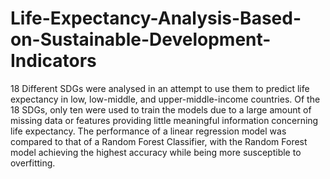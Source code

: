 # Life-Expectancy-Analysis-Based-on-Sustainable-Development-Indicators
18 Different SDGs were analysed in an attempt to use them to predict life expectancy in 
low, low-middle, and upper-middle-income countries. Of the 18 SDGs, only ten were used 
to train the models due to a large amount of missing data or features providing little 
meaningful information concerning life expectancy. The performance of a linear 
regression model was compared to that of a Random Forest Classifier, with the Random 
Forest model achieving the highest accuracy while being more susceptible to overfitting.
